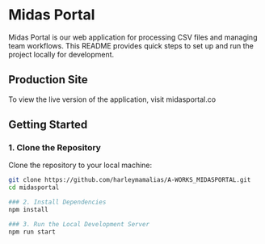 # Midas Portal

Midas Portal is our web application for processing CSV files and managing team workflows. This README provides quick steps to set up and run the project locally for development.

## Production Site
To view the live version of the application, visit midasportal.co

## Getting Started

### 1. Clone the Repository

Clone the repository to your local machine:

```bash
git clone https://github.com/harleymamalias/A-WORKS_MIDASPORTAL.git
cd midasportal

### 2. Install Dependencies
npm install

### 3. Run the Local Development Server
npm run start


